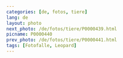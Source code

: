 ```yaml
---
categories: [de, fotos, tiere]
lang: de
layout: photo
next_photo: /de/fotos/tiere/P0000439.html
picname: P0000440
prev_photo: /de/fotos/tiere/P0000441.html
tags: [Fotofalle, Leopard]
---
```

